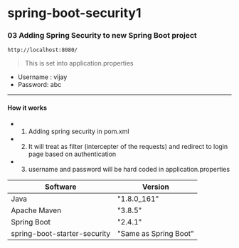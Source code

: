 ﻿# spring-boot-security1

### 03 Adding Spring Security to new Spring Boot project

```
http://localhost:8080/
```
> This is set into application.properties
- Username : vijay
- Password: abc

---


#### How it works

- 01. Adding spring security in pom.xml
- 02. It will treat as filter (intercepter of the requests) and redirect to login page based on authentication
- 03. username and password will be hard coded in application.properties


| Software                      | Version                |
| ------                        | ------                 |
| Java                          |  "1.8.0_161"           |
| Apache Maven                  |  "3.8.5"               |
| Spring Boot                   |  "2.4.1"               |
| spring-boot-starter-security  |  "Same as Spring Boot" |


